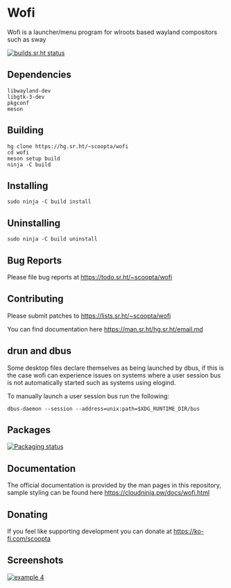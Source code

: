 # Wofi

Wofi is a launcher/menu program for wlroots based wayland compositors such as sway

[![builds.sr.ht status](https://builds.sr.ht/~scoopta/wofi.svg)](https://builds.sr.ht/~scoopta/wofi?)

## Dependencies

	libwayland-dev
	libgtk-3-dev
	pkgconf
	meson

## Building

	hg clone https://hg.sr.ht/~scoopta/wofi
	cd wofi
	meson setup build
	ninja -C build

## Installing

	sudo ninja -C build install

## Uninstalling

	sudo ninja -C build uninstall

## Bug Reports

Please file bug reports at https://todo.sr.ht/~scoopta/wofi

## Contributing

Please submit patches to https://lists.sr.ht/~scoopta/wofi

You can find documentation here https://man.sr.ht/hg.sr.ht/email.md

## drun and dbus

Some desktop files declare themselves as being launched by dbus, if this is the case wofi can experience issues on
systems where a user session bus is not automatically started such as systems using elogind.

To manually launch a user session bus run the following:

	dbus-daemon --session --address=unix:path=$XDG_RUNTIME_DIR/bus

## Packages

[![Packaging status](https://repology.org/badge/vertical-allrepos/wofi.svg)](https://repology.org/project/wofi/versions)

## Documentation

The official documentation is provided by the man pages in this repository, sample styling can be found
here https://cloudninja.pw/docs/wofi.html

## Donating

If you feel like supporting development you can donate at https://ko-fi.com/scoopta

## Screenshots

[![example 4](https://f.cloudninja.pw/Scaled_4.png)](https://f.cloudninja.pw/Rootbar_Example_4.png)
